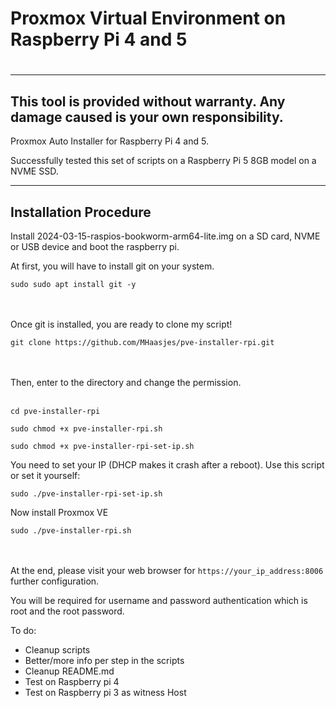 # Proxmox Virtual Environment on Raspberry Pi 4 and 5
#



----------------------
This tool is provided without warranty. Any damage caused is your own responsibility.
----------------------

Proxmox Auto Installer for Raspberry Pi 4 and 5. 


Successfully tested this set of scripts on a  Raspberry Pi 5 8GB model on a NVME SSD.

----------------------
Installation Procedure
----------------------

Install 2024-03-15-raspios-bookworm-arm64-lite.img on a SD card, NVME or USB device and boot the raspberry pi.

At first, you will have to install git on your system.<br>

```
sudo sudo apt install git -y
```
<br><br>Once git is installed, you are ready to clone my script!<br>

```
git clone https://github.com/MHaasjes/pve-installer-rpi.git
```
<br><br>
Then, enter to the directory and change the permission.<br><br>
```
cd pve-installer-rpi
```
```
sudo chmod +x pve-installer-rpi.sh
```
```
sudo chmod +x pve-installer-rpi-set-ip.sh
```
You need to set your IP (DHCP makes it crash after a reboot). Use this script or set it yourself:
```
sudo ./pve-installer-rpi-set-ip.sh
```
Now install Proxmox VE
```
sudo ./pve-installer-rpi.sh
```
<br><br>
At the end, please visit your web browser for ``https://your_ip_address:8006`` further configuration.<br>

You will be required for username and password authentication which is root and the root password.

To do:

- Cleanup scripts
- Better/more info per step in the scripts
- Cleanup README.md
- Test on Raspberry pi 4
- Test on Raspberry pi 3 as witness Host

